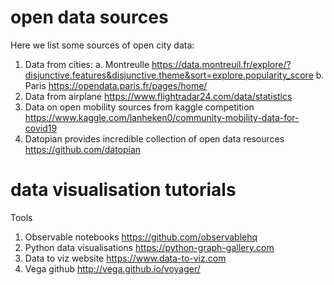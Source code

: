 # open data sources
Here we list some sources of open city data: 
1. Data from cities:
a. Montreulle https://data.montreuil.fr/explore/?disjunctive.features&disjunctive.theme&sort=explore.popularity_score 
b. Paris https://opendata.paris.fr/pages/home/
2. Data from airplane https://www.flightradar24.com/data/statistics 
3. Data on open mobility sources from kaggle competition https://www.kaggle.com/lanheken0/community-mobility-data-for-covid19
4. Datopian provides incredible collection of open data resources https://github.com/datopian

# data visualisation tutorials 

Tools 
1. Observable notebooks https://github.com/observablehq
2. Python data visualisations https://python-graph-gallery.com
3. Data to viz website https://www.data-to-viz.com 
4. Vega github http://vega.github.io/voyager/ 
